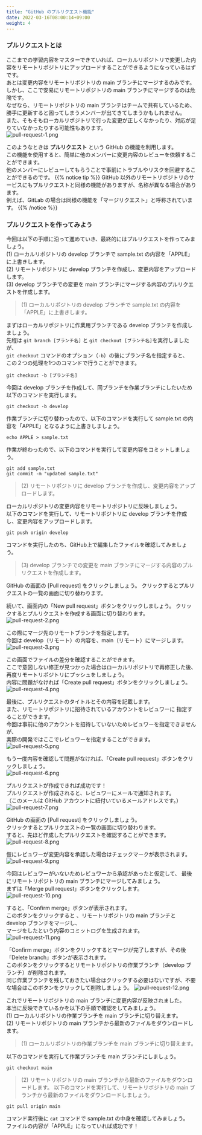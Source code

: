 ```yaml
---
title: "GitHub のプルリクエスト機能"
date: 2022-03-16T08:00:14+09:00
weight: 4
---
```


### プルリクエストとは
ここまでの学習内容をマスターできていれば、ローカルリポジトリで変更した内容をリモートリポジトリにアップロードすることができるようになっているはずです。  
あとは変更内容をリモートリポジトリの main ブランチにマージするのみです。  
しかし、ここで安易にリモートリポジトリの main ブランチにマージするのは危険です。  
なぜなら、リモートリポジトリの main ブランチはチームで共有しているため、勝手に更新すると困ってしまうメンバーが出てきてしまうかもしれません。  
また、そもそもローカルリポジトリで行った変更が正しくなかったり、対応が足りていなかったりする可能性もあります。  
![pull-request-1.png](../img/pull-request-1.png)

このようなときは **プルリクエスト** という GitHub の機能を利用します。  
この機能を使用すると、簡単に他のメンバーに変更内容のレビューを依頼することができます。  
他のメンバーにレビューしてもらうことで事前にトラブルやリスクを回避することができるのです。
{{% notice tip %}}
GitHub 以外のリモートリポジトリのサービスにもプルリクエストと同様の機能がありますが、名称が異なる場合があります。  
例えば、GitLab の場合は同様の機能を「マージリクエスト」と呼称されています。
{{% /notice %}}

### プルリクエストを作ってみよう
今回は以下の手順に沿って進めていき、最終的にはプルリクエストを作ってみましょう。  
(1) ローカルリポジトリの develop ブランチで sample.txt の内容を「APPLE」に上書きします。  
(2) リモートリポジトリに develop ブランチを作成し、変更内容をアップロードします。  
(3) develop ブランチでの変更を main ブランチにマージする内容のプルリクエストを作成します。  

> (1) ローカルリポジトリの develop ブランチで sample.txt の内容を「APPLE」に上書きします。  

まずはローカルリポジトリに作業用ブランチである develop ブランチを作成しましょう。  
先程は `git branch [ブランチ名]` と `git checkout [ブランチ名]`を実行しましたが、  
`git checkout` コマンドのオプション（`-b`）の後にブランチ名を指定すると、  
この２つの処理を1つのコマンドで行うことができます。  
```
git checkout -b [ブランチ名]
```
今回は develop ブランチを作成して、同ブランチを作業ブランチにしたいため以下のコマンドを実行します。
```
git checkout -b develop
```
作業ブランチに切り替わったので、以下のコマンドを実行して sample.txt の内容を「APPLE」となるように上書きしましょう。
```
echo APPLE > sample.txt
```
作業が終わったので、以下のコマンドを実行して変更内容をコミットしましょう。  
```
git add sample.txt
git commit -m "updated sample.txt"
```
> (2) リモートリポジトリに develop ブランチを作成し、変更内容をアップロードします。

ローカルリポジトリの変更内容をリモートリポジトリに反映しましょう。  
以下のコマンドを実行して、リモートリポジトリに develop ブランチを作成し、変更内容をアップロードします。  
```
git push origin develop
```
コマンドを実行したのち、GitHub上で編集したファイルを確認してみましょう。  

> (3) develop ブランチでの変更を main ブランチにマージする内容のプルリクエストを作成します。  

GitHub の画面の [Pull request] をクリックしましょう。
クリックするとプルリクエストの一覧の画面に切り替わります。

続いて、画面内の「New pull request」ボタンをクリックしましょう。
クリックするとプルリクエストを作成する画面に切り替わります。  
![pull-request-2.png](../img/pull-request-2.png)

この際にマージ先のリモートブランチを指定します。  
今回は develop（リモート）の内容を、main（リモート）にマージします。  
![pull-request-3.png](../img/pull-request-3.png)

この画面でファイルの差分を確認することができます。  
ここで意図しない修正が見つかった場合はローカルリポジトリで再修正した後、
再度リモートリポジトリにプッシュをしましょう。  
内容に問題がなければ「Create pull request」ボタンをクリックしましょう。
![pull-request-4.png](../img/pull-request-4.png)

最後に、プルリクエストのタイトルとその内容を記載します。  
また、リモートリポジトリに招待されているアカウントをレビュワーに
指定することができます。  
今回は事前に他のアカウントを招待していないためレビュワーを指定できませんが、  
実際の開発ではここでレビュワーを指定することができます。  
![pull-request-5.png](../img/pull-request-5.png)

もう一度内容を確認して問題がなければ、「Create pull request」ボタンをクリックしましょう。  
![pull-request-6.png](../img/pull-request-6.png)

プルリクエストが作成できれば成功です！  
プルリクエストが作成されると、レビュワーにメールで通知されます。  
（このメールは GitHub アカウントに紐付いているメールアドレスです。）
![pull-request-7.png](../img/pull-request-7.png)

GitHub の画面の [Pull request] をクリックしましょう。  
クリックするとプルリクエストの一覧の画面に切り替わります。  
すると、先ほど作成したプルリクエストを確認することができます。  
![pull-request-8.png](../img/pull-request-8.png)

仮にレビュワーが変更内容を承認した場合はチェックマークが表示されます。
![pull-request-9.png](../img/pull-request-9.png)

今回はレビュワーがいないためレビュワーから承認があったと仮定して、
最後にリモートリポジトリの main ブランチにマージしてみましょう。  
まずは「Merge pull request」ボタンをクリックします。  
![pull-request-10.png](../img/pull-request-10.png)

すると、「Confirm merge」ボタンが表示されます。  
このボタンをクリックすると 、リモートリポジトリの main ブランチと develop ブランチをマージし、  
マージをしたという内容のコミットログを生成されます。  
![pull-request-11.png](../img/pull-request-11.png)

「Confirm merge」ボタンをクリックするとマージが完了しますが、その後「Delete branch」ボタンが表示されます。  
このボタンをクリックするとリモートリポジトリの作業ブランチ（develop ブランチ）が削除されます。  
同じ作業ブランチを残しておきたい場合はクリックする必要はないですが、不要な場合はこのボタンをクリックして削除しましょう。
![pull-request-12.png](../img/pull-request-12.png)

これでリモートリポジトリの main ブランチに変更内容が反映されました。  
本当に反映できているかを以下の手順で確認をしてみましょう。  
(1) ローカルリポジトリの作業ブランチを main ブランチに切り替えます。  
(2) リモートリポジトリの main ブランチから最新のファイルをダウンロードします。 

> (1) ローカルリポジトリの作業ブランチを main ブランチに切り替えます。

以下のコマンドを実行して作業ブランチを main ブランチにしましょう。 
```
git checkout main
```
> (2) リモートリポジトリの main ブランチから最新のファイルをダウンロードします。 
以下のコマンドを実行して、リモートリポジトリの main ブランチから最新のファイルをダウンロードしましょう。   
```
git pull origin main
```
コマンド実行後に `cat` コマンドで sample.txt の中身を確認してみましょう。  
ファイルの内容が「APPLE」になっていれば成功です！
